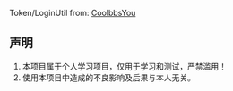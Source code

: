 
Token/LoginUtil from: [CoolbbsYou](https://github.com/WaitFme/CoolbbsYou)

## 声明

1. 本项目属于个人学习项目，仅用于学习和测试，严禁滥用！
2. 使用本项目中造成的不良影响及后果与本人无关。
